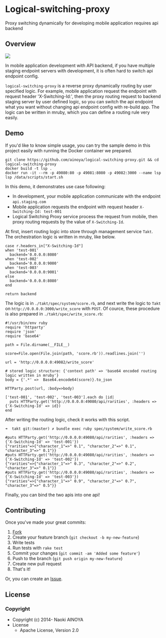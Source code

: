 Logical-switching-proxy
========

Proxy switching dynamically for developing mobile application requires api backend

Overview
---------

![](https://dl.dropboxusercontent.com/u/10177896/Logical-switching-proxy.png)

In mobile application development with API backend, if you have multiple staging endpoint servers with development, it is often hard to switch api endpoint config.

`logical-switching-proxy` is a reverse proxy dynamically routing by user specified logic. For example, mobile application request the endpoint with request header
'X-Switching-Id:', then the proxy routing request to backend staging server by user defined logic, so you can switch the api endpoint what you want without changing api endpoint config with re-build app. The logic can be written in mruby, which you can define a routing rule very easily.

Demo
----------

If you'd like to know simple usage, you can try the sample demo  in this project easily with running the Docker container we prepared.

    git clone https://github.com/ainoya/logical-switching-proxy.git && cd logical-switching-proxy
    docker build -t lsp .
    docker run -it --rm -p 49080:80 -p 49081:8080 -p 49082:3000 --name lsp lsp /data/scripts/start.sh

In this demo, it demonstrates use case following:

- In development, your mobile application communicate with the endpoint `api.staging.com`
- Mobile application requests the endpoint with request header `X-Switching-Id: test-001`
- Logical Switching Proxy service process the request from mobile, then proxy routing requests by the value of `X-Switching-Id`.

At first, insert routing logic into store through management service `Takt`. The orchestration logic is written in mruby, like below.

    case r.headers_in["X-Switching-Id"]
    when 'test-001'
      backend='0.0.0.0:8080'
    when 'test-002'
      backend='0.0.0.0:9000'
    when 'test-003'
      backend='0.0.0.0:9001'
    else
      backend='0.0.0.0:8080'
    end

    return backend

The logic is in `./takt/spec/system/score.rb`, and next write the logic to `Takt` on `http://0.0.0.0:3000/write_score` with `POST`. Of cource, these procedure is also prepared in `./takt/spec/write_score.rb`:

    #!/usr/bin/env ruby
    require 'httparty'
    require 'json'
    require 'base64'

    path = File.dirname(__FILE__)

    score=File.open(File.join(path, 'score.rb')).readlines.join('')

    url = 'http://0.0.0.0:49082/write_score'

    # stored logic structure: {'context path' => 'base64 encoded routing logic written in mruby'}
    body = {'.*' =>  Base64.encode64(score)}.to_json

    HTTParty.post(url, :body=>body)

    ['test-001', 'test-002', 'test-003'].each do |id|
      puts HTTParty.get('http://0.0.0.0:49080/api/rarities', :headers => {'X-Switching-Id' => id})
    end

After writing the routing logic, check it works with this script.

    ➜  takt git:(master) ✗ bundle exec ruby spec/system/write_score.rb

    #puts HTTParty.get('http://0.0.0.0:49080/api/rarities', :headers => {'X-Switching-Id' => 'test-001'})
    {"rarities"=>{"character_1"=>" 0.1", "character_2"=>" 0.1", "character_3"=>" 0.1"}}
    #puts HTTParty.get('http://0.0.0.0:49080/api/rarities', :headers => {'X-Switching-Id' => 'test-002'})
    {"rarities"=>{"character_1"=>" 0.3", "character_2"=>" 0.2", "character_3"=>" 0.1"}}
    #puts HTTParty.get('http://0.0.0.0:49080/api/rarities', :headers => {'X-Switching-Id' => 'test-003'})
    {"rarities"=>{"character_1"=>" 0.9", "character_2"=>" 0.7", "character_3"=>" 0.5"}}

Finally, you can bind the two apis into one api!

## Contributing

Once you've made your great commits:

1. [Fork][fk]
2. Create your feature branch (``git checkout -b my-new-feature``)
3. Write tests
4. Run tests with ``rake test``
5. Commit your changes (``git commit -am 'Added some feature'``)
6. Push to the branch (``git push origin my-new-feature``)
7. Create new pull request
8. That's it!

Or, you can create an [Issue][is].

## License

### Copyright

* Copyright (c) 2014- Naoki AINOYA
* License
  * Apache License, Version 2.0

[is]: https://github.com/ainoya/logical-switching-proxy/issues
[darzana]: https://github.com/kawasima/darzana
[ngx_mruby]: https://github.com/matsumoto-r/ngx_mruby/
[overview]: https://dl.dropboxusercontent.com/u/10177896/karajan-overview.png
[netflix]: http://techblog.netflix.com/2012/07/embracing-differences-inside-netflix.html
[fk]: http://help.github.com/forking/
